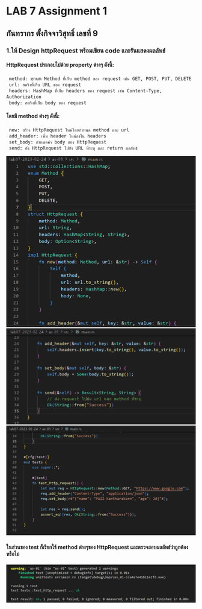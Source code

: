 # **LAB 7 Assignment 1**
## กันทรากร ตั้งกิจจาวิสุทธิ์ เลขที่ 9
### 1.ให้ Design httpRequest พร้อมเขียน code และรันแสดงผลลัพธ์
#### HttpRequest ประกอบไปด้วย property ต่างๆ ดังนี้:
     method: enum Method ที่เก็บ method ของ request เช่น GET, POST, PUT, DELETE
     url: สตริงที่เก็บ URL ของ request
     headers: HashMap ที่เก็บ headers ของ request เช่น Content-Type, Authorization
     body: สตริงที่เก็บ body ของ request
#### โดยมี method ต่างๆ ดังนี้:
     new: สร้าง HttpRequest ใหม่โดยกำหนด method และ url
     add_header: เพิ่ม header ใหม่ลงใน headers
     set_body: กำหนดค่า body ของ HttpRequest
     send: ส่ง HttpRequest ไปยัง URL ที่ระบุ และ return ผลลัพธ์

![Alt text](./as-01-1.png)
![Alt text](./as-01-2.png)
![Alt text](./as-01-3.png)

#### ในส่วนของ test ก็เรียกใช้ method ต่างๆของ HttpRequest และตรวจสอบผลลัพธ์ว่าถูกต้องหรือไม่
![Alt text](./as-01-4.png)